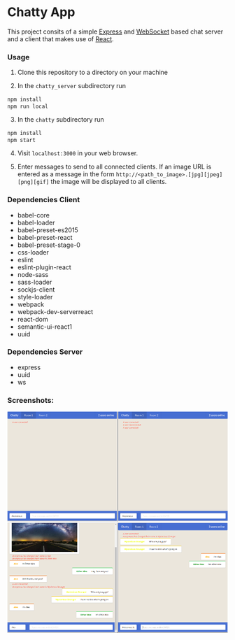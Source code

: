 Chatty App
=====================

This project consits of a simple [Express](https://www.npmjs.com/package/express) and [WebSocket](https://www.npmjs.com/package/websocket) based chat server and a client that makes use of [React](https://reactjs.org/).


### Usage

1.  Clone this repository to a directory on your machine

2.  In the `chatty_server` subdirectory run

```
npm install
npm run local
```

3.  In the `chatty` subdirectory run
```
npm install
npm start
```

4.  Visit `localhost:3000` in your web browser.

5.  Enter messages to send to all connected clients.  If an image URL is entered as a message in the form `http://<path_to_image>.[jpg][jpeg][png][gif]` the image will be displayed to all clients.


### Dependencies Client

- babel-core
- babel-loader
- babel-preset-es2015
- babel-preset-react
- babel-preset-stage-0
- css-loader
- eslint
- eslint-plugin-react
- node-sass
- sass-loader
- sockjs-client
- style-loader
- webpack
- webpack-dev-serverreact
- react-dom
- semantic-ui-react1
- uuid

### Dependencies Server

- express
- uuid
- ws

### Screenshots:

!["Screen 1"](https://github.com/popnfresh234/chatty_app/blob/master/docs/screen1.png)
!["Screen 2"](https://github.com/popnfresh234/chatty_app/blob/master/docs/screen2.png)